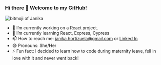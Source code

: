 ### Hi there 👋 Welcome to my GitHub!

![bitmoji of Janika](https://user-images.githubusercontent.com/21073095/137805644-84400f06-55a2-44be-90c0-9c008c578622.png)

- 🔭 I’m currently working on a React project.
- 🌱 I’m currently learning React, Express, Cypress
- 📫 How to reach me: janika.hortizuela@gmail.com or [Linked In](hwww.linkedin.com/in/janika-hortizuela)
- 😄 Pronouns: She/Her
- ⚡ Fun fact: I decided to learn how to code during maternity leave, fell in love with it and never went back! 

